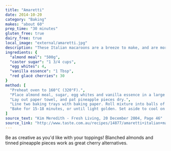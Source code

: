 ```yaml
---
title: "Amaretti"
date: 2014-10-20
category: "Baking"
makes: "about 60"
prep_time: "30 minutes"
gluten_free: true
dairy_free: true
local_image: "external/amaretti.jpg"
description: "These Italian macaroons are a breeze to make, and are more filling than the average cookie."
ingredients: {
  "almond meal": "500g",
  "caster sugar": "1 3/4 cups",
  "egg whites": 4,
  "vanilla essence": "1 Tbsp",
  "red glacé cherries": 30
}
method: [
  "Preheat oven to 160°C (320°F).",
  "Place almond meal, sugar, egg whites and vanilla essence in a large bowl. Mix vigorously with a wooden spoon until well combined.",
  "Lay out paper towel, and pat pineapple pieces dry.",
  "Line two baking trays with baking paper. Roll mixture into balls of approximately 2 teaspoons. Place on trays, then press a topping into each.",
  "Bake for 15-18 minutes, or until light golden. Set aside to cool on trays for 10 minutes, before transferring to a wire rack to cool completely."
]
source_text: "Kim Meredith - Fresh Living, 20 December 2004, Page 46"
source_link: "http://www.taste.com.au/recipes/14877/amaretti+italian+macaroons"
---
```

Be as creative as you'd like with your toppings! Blanched almonds and tinned pineapple pieces work as great cherry alternatives.
